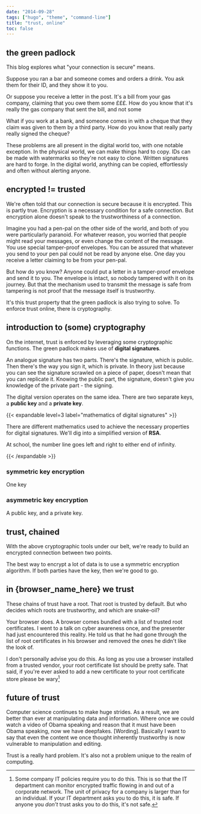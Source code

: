 ```yaml
---
date: "2014-09-28"
tags: ["hugo", "theme", "command-line"]
title: "trust, online"
toc: false
---
```


## the green padlock

This blog explores what "your connection is secure" means. 

Suppose you ran a bar and someone comes and orders a drink. You ask them for their ID, and they show it to you. 

Or suppose you receive a letter in the post. It's a bill from your gas company, claiming that you owe them some £££. How do you know that it's really the gas company that sent the bill, and not some 

What if you work at a bank, and someone comes in with a cheque that they claim was given to them by a third party. How do you know that really party really signed the cheque?

These problems are all present in the digital world too, with one notable exception. In the physical world, we can make things hard to copy. IDs can be made with watermarks so they're not easy to clone. Written signatures are hard to forge. In the digital world, anything can be copied, effortlessly and often without alerting anyone.

## encrypted != trusted

We're often told that our connection is secure because it is encrypted. This is partly true. Encryption is a necessary condition for a safe connection. But encryption alone doesn't speak to the trustworthiness of a connection.

Imagine you had a pen-pal on the other side of the world, and both of you were particularly paranoid. For whatever reason, you worried that people might read your messages, or even change the content of the message. You use special tamper-proof envelopes. You can be assured that whatever you send to your pen pal could not be read by anyone else. One day you receive a letter claiming to be from your pen-pal. 

But how do you know? Anyone could put a letter in a tamper-proof envelope and send it to you. The envelope is intact, so nobody tampered with it on its journey. But that the mechanism used to transmit the message is safe from tampering is not proof that the message itself is trustworthy. 

It's this trust property that the green padlock is also trying to solve. To enforce trust online, there is cryptography.

## introduction to (some) cryptography

On the internet, trust is enforced by leveraging some cryptographic functions. The green padlock makes use of **digital signatures**.

An analogue signature has two parts. There's the signature, which is public. Then there's the way you sign it, which is private. In theory just because you can see the signature scrawled on a piece of paper, doesn't mean that you can replicate it. Knowing the public part, the signature, doesn't give you knowledge of the private part - the signing.

The digital version operates on the same idea. There are two separate keys, a **public key** and a **private key**. 

{{< expandable level=3 label="mathematics of digital signatures" >}}

There are different mathematics used to achieve the necessary properties for digital signatures. We'll dig into a simplified version of **RSA**. 



At school, the number line goes left and right to either end of infinity. 

{{< /expandable >}}

### symmetric key encryption

One key

### asymmetric key encryption

A public key, and a private key. 



## trust, chained
With the above cryptographic tools under our belt, we're ready to build an encrypted connection between two points. 

The best way to encrypt a lot of data is to use a symmetric encryption algorithm. If both parties have the key, then we're good to go. 


## in {browser_name_here} we trust
These chains of trust have a root. That root is trusted by default. But who decides which roots are trustworthy, and which are snake-oil?

Your browser does. A browser comes bundled with a list of trusted root certificates. I went to a talk on cyber awareness once, and the presenter had just encountered this reality. He told us that he had gone through the list of root certificates in his browser and removed the ones he didn't like the look of.

I don't personally advise you do this. As long as you use a browser installed from a trusted vendor, your root certificate list should be pretty safe. That said, if you're ever asked to add a new certificate to your root certificate store please be wary[^1]

[^1]: Some company IT policies require you to do this. This is so that the IT department can monitor encrypted traffic flowing in and out of a corporate network. The unit of privacy for a company is larger than for an individual. If your IT department asks you to do this, it is safe. If anyone you _don't_ trust asks you to do this, it's not safe.






## future of trust

Computer science continues to make huge strides. As a result, we are better than ever at manipulating data and information. Where once we could watch a video of Obama speaking and reason that it must have been Obama speaking, now we have deepfakes. [Wording]. Basically I want to say that even the content we once thought inherently trustworthy is now vulnerable to manipulation and editing.

Trust is a really hard problem. It's also not a problem unique to the realm of computing.